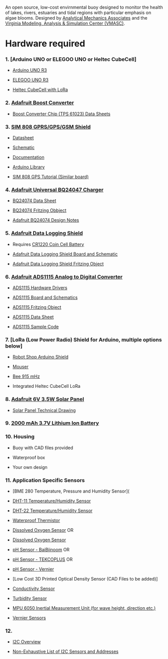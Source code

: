 An open source, low-cost envirnmental buoy designed to monitor the health of lakes, rivers, estuaries and tidal regions with particular emphasis on algae blooms.
Designed by [Analytical Mechanics Associates](https://www.ama-inc.com/) and the [Virginia Modeling, Analysis & Simulation Center (VMASC)](https://www.odu.edu/vmasc).


# Hardware required

### 1. [Arduino UNO or ELEGOO UNO or Heltec CubeCell]

- [Arduino UNO R3](https://store.arduino.cc/usa/arduino-uno-rev3)

- [ELEGOO UNO R3](https://www.amazon.com/ELEGOO-Board-ATmega328P-ATMEGA16U2-Compliant/dp/B01EWOE0UU/ref=asc_df_B01EWOE0UU/?tag=hyprod-20&linkCode=df0&hvadid=309751315916&hvpos=&hvnetw=g&hvrand=3400657529787556783&hvpone=&hvptwo=&hvqmt=&hvdev=c&hvdvcmdl=&hvlocint=&hvlocphy=9008124&hvtargid=pla-455309014075&psc=1&tag=&ref=&adgrpid=67183599252&hvpone=&hvptwo=&hvadid=309751315916&hvpos=&hvnetw=g&hvrand=3400657529787556783&hvqmt=&hvdev=c&hvdvcmdl=&hvlocint=&hvlocphy=9008124&hvtargid=pla-455309014075)

- [Heltec CubeCell with LoRa](https://heltec.org/product/htcc-ab01/)

### 2. [Adafruit Boost Converter](https://www.adafruit.com/product/4654?gclid=EAIaIQobChMI0a7O6eH38QIVCWxvBB0nXAA6EAQYASABEgIBAvD_BwE)

- [Boost Converter Chip (TPS 61023) Data Sheets](https://www.ti.com/product/TPS61023)

### 3. [SIM 808 GPRS/GPS/GSM Shield](https://www.robotshop.com/en/sim808-gps-gprsgsm-arduino-shield-mkf.html?gclid=EAIaIQobChMIl-Hpytn58QIVdGxvBB3DMgZVEAQYDSABEgJUg_D_BwE)

- [Datasheet](https://www.robotshop.com/media/files/pdf/sim808-gps-gprsgsm-arduino-shield-mkf-datasheet.pdf)

- [Schematic](https://www.robotshop.com/media/files/pdf/sim808-gps-gprsgsm-arduino-shield-mkf-schematic.pdf)

- [Documentation](https://www.robotshop.com/media/files/zip/documentation_oas808sim.zip)

- [Arduino Library](https://github.com/DFRobot/DFRobot_SIM808)

- [SIM 808 GPS Tutorial (Similar board)](https://www.youtube.com/watch?v=fN8fwX3KmsM)

### 4. [Adafruit Universal BQ24047 Charger](https://www.adafruit.com/product/4755)

- [BQ24074 Data Sheet](https://www.ti.com/product/BQ24074)

- [BQ24074 Fritzing Obbject](https://github.com/adafruit/Fritzing-Library/blob/master/parts/Adafruit%20BQ24074%20Solar-DC-USB%20Lipo%20Charger.fzpz)

- [Adafruit BQ24074 Design Notes](https://learn.adafruit.com/adafruit-bq24074-universal-usb-dc-solar-charger-breakout/design-notes)

### 5. [Adafruit Data Logging Shield](https://www.adafruit.com/product/1141?gclid=EAIaIQobChMI9OqQ1tr58QIVzXxvBB3GTgbGEAQYASABEgITQvD_BwE)

- Requires [CR1220 Coin Cell Battery](https://www.grainger.com/product/54ZU79?ef_id=CjwKCAjwmeiIBhA6EiwA-uaeFeCfQyJyafe8bUuabPpTv9V-Dkiohqq99VO3asoSj661ExP630XgBhoCccUQAvD_BwE:G:s&s_kwcid=AL!2966!3!496359975085!!!g!484329633033!&gucid=N:N:PS:Paid:GGL:CSM-2293:99F1R6:20501231&gclid=CjwKCAjwmeiIBhA6EiwA-uaeFeCfQyJyafe8bUuabPpTv9V-Dkiohqq99VO3asoSj661ExP630XgBhoCccUQAvD_BwE&gclsrc=aw.ds)

- [Adafruit Data Logging Shield Board and Schematic](https://github.com/adafruit/Data-Logger-shield)

- [Adafruit Data Logging Shield Fritzing Object](https://github.com/adafruit/Fritzing-Library/blob/master/parts/Adafruit%20Datalogger%20Shield%20v1.fzpz)

### 6. [Adafruit ADS1115 Analog to Digital Converter](https://www.adafruit.com/product/1085?gclid=Cj0KCQjw0emHBhC1ARIsAL1QGNfJ3SJ85uZqejbk4At3gi_rBteSZwTxbq5_mKbJvcHG9wJhS_kqJ54aAu4vEALw_wcB)

- [ADS1115 Hardware Drivers](https://github.com/adafruit/Adafruit_ADS1X15)

- [ADS1115 Board and Schematics](https://github.com/adafruit/ADS1X15-Breakout-Board-PCBs)

- [ADS1115 Fritzing Object](https://github.com/adafruit/Fritzing-Library/blob/master/parts/Adafruit%20ADS1115%2016Bit%20I2C%20ADC.fzpz)

- [ADS1115 Data Sheet](https://cdn-shop.adafruit.com/datasheets/ads1115.pdf)

- [ADS1115 Sample Code](https://learn.adafruit.com/adafruit-4-channel-adc-breakouts/arduino-code)

### 7. [LoRa (Low Power Radio) Shield for Arduino, multiple options below]

- [Robot Shop Arduino Shield](https://www.robotshop.com/en/lora-long-range-transceiver-shield-915-mhz-north-america.html)

- [Mouser](https://www.mouser.com/ProductDetail/Seeed-Studio/114990615?qs=GZwCxkjl%252BU02ODDBHQ6wrw%3D%3D&mgh=1&gclid=CjwKCAjwmeiIBhA6EiwA-uaeFaJqVSd_8R8S7FPkOtLFqNHqhg4PfNqeeffRmbkIANvW5aL6GEvN3hoCB1gQAvD_BwE)

- [Bee 915 mHz](https://www.robotshop.com/en/lora-long-range-transceiver-bee-915-mhz-north-america.html?gclid=CjwKCAjwmeiIBhA6EiwA-uaeFfkaDhgtk7X5_3AxLc1Eg68OUACRhryJytIejzb7jUnLZhEAyU2b2xoCqNQQAvD_BwE)

- Integrated Heltec CubeCell LoRa

### 8. [Adafruit 6V 3.5W Solar Panel](https://www.adafruit.com/product/500)

- [Solar Panel Technical Drawing](https://github.com/VoltaicEngineering/Solar-Panel-Drawings/blob/master/Voltaic%20Systems%203.5W%206V%20113x210mm%20DRAWING%20CURRENT%202017%207%2020.pdf)

### 9. [2000 mAh 3.7V Lithium Ion Battery](https://www.adafruit.com/product/2011?gclid=Cj0KCQjwub-HBhCyARIsAPctr7z8nLmCm4o8cagw8cGOR2JvBQQupAMMokKOfB4LIsXs9-Lr6N-EV6MaAgagEALw_wcB)

### 10. Housing
- Buoy with CAD files provided

- Waterproof box

- Your own design

### 11. Application Specific Sensors

- [BME 280 Temperature, Pressure and Humidity Sensor](

- [DHT-11 Temperature/Humidity Sensor](https://www.adafruit.com/product/386)

- [DHT-22 Temperature/Humidity Sensor](https://www.adafruit.com/product/385)

- [Waterproof Thermistor](https://www.adafruit.com/product/372)

- [Dissolved Oxygen Sensor](https://www.vernier.com/product/go-direct-optical-dissolved-oxygen-probe/)
OR
- [Dissolved Oxygen Sensor](https://atlas-scientific.com/mini-d-o-probe/)

- [pH Sensor - BaiBiinoom](https://www.amazon.com/dp/B08T14MHYM/ref=sspa_dk_detail_5?psc=1&pd_rd_i=B08T14MHYM&pd_rd_w=985e5&pf_rd_p=887084a2-5c34-4113-a4f8-b7947847c308&pd_rd_wg=uMPfo&pf_rd_r=P2YGNQ6FN71QT09KWQ5C&pd_rd_r=686f8153-25fd-4026-99d0-7fb76ffa969c&spLa=ZW5jcnlwdGVkUXVhbGlmaWVyPUExOUZRSlJLT0NGOFg1JmVuY3J5cHRlZElkPUEwMDczNzQyMktISUpDUU1BMDlINyZlbmNyeXB0ZWRBZElkPUEwOTQ1MDQxM0dNN0RCVURDSUsxNiZ3aWRnZXROYW1lPXNwX2RldGFpbCZhY3Rpb249Y2xpY2tSZWRpcmVjdCZkb05vdExvZ0NsaWNrPXRydWU=)
OR
- [pH Sensor - TEKCOPLUS](https://www.amazon.com/Replacement-Electrode-Connector-Controller-Hydroponics/dp/B09681C36B/ref=sr_1_19?dchild=1&keywords=ph+meter+electrode&qid=1629149917&sr=8-19)
OR
- [pH Sensor - Vernier](https://www.vernier.com/product/ph-sensor/)

- [Low Cost 3D Printed Optical Density Sensor (CAD Files to be added)]

- [Conductivity Sensor](https://www.vernier.com/product/go-direct-conductivity-probe/)

- [Turbidity Sensor](https://www.digikey.com/en/products/detail/amphenol-advanced-sensors/TSD-10/4767843?utm_adgroup=Sensors%20%26%20Transducers&utm_source=google&utm_medium=cpc&utm_campaign=Dynamic%20Search_EN_RLSA_Buyers&utm_term=&utm_content=Sensors%20%26%20Transducers&gclid=CjwKCAjwmeiIBhA6EiwA-uaeFRJvJ3rLHPiHJND-PSO5aePXsmi2i962wfCCjfp96LtXLJMJ6MAUsBoClz0QAvD_BwE)

- [MPU 6050 Inertial Measurement Unit (for wave height, direction etc.)](https://www.adafruit.com/product/3886)

- [Vernier Sensors](https://www.vernier.com/product-category/?category=sensors&page_num=1)

### 12. 
- [I2C Overview](https://learn.adafruit.com/i2c-addresses)

- [Non-Exhaustive List of I2C Sensors and Addresses](https://learn.adafruit.com/i2c-addresses/the-list)
